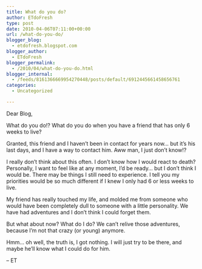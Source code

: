```yaml
---
title: What do you do?
author: ETdoFresh
type: post
date: 2010-04-06T07:11:00+00:00
url: /what-do-you-do/
blogger_blog:
  - etdofresh.blogspot.com
blogger_author:
  - ETdoFresh
blogger_permalink:
  - /2010/04/what-do-you-do.html
blogger_internal:
  - /feeds/8161366669954270448/posts/default/6912445661458656761
categories:
  - Uncategorized

---
```

<div xmlns='http://www.w3.org/1999/xhtml'>
  <p>
    Dear Blog,
  </p>
  
  <p>
    What do you do!? What do you do when you have a friend that has only 6 weeks to live?
  </p>
  
  <p>
    Granted, this friend and I haven&#8217;t been in contact for years now&#8230; but it&#8217;s his last days, and I have a way to contact him. Aww man, I just don&#8217;t know!?
  </p>
  
  <p>
    I really don&#8217;t think about this often. I don&#8217;t know how I would react to death? Personally, I want to feel like at any moment, I&#8217;d be ready&#8230; but I don&#8217;t think I would be. There may be things I still need to experience. I tell you my priorities would be so much different if I knew I only had 6 or less weeks to live.
  </p>
  
  <p>
    My friend has really touched my life, and molded me from someone who would have been completely dull to someone with a little personality. We have had adventures and I don&#8217;t think I could forget them.
  </p>
  
  <p>
    But what about now? What do I do? We can&#8217;t relive those adventures, because I&#8217;m not that crazy (or young) anymore.
  </p>
  
  <p>
    Hmm&#8230; oh well, the truth is, I got nothing. I will just try to be there, and maybe he&#8217;ll know what I could do for him.
  </p>
  
  <p>
    &#8211; ET
  </p>
</div>